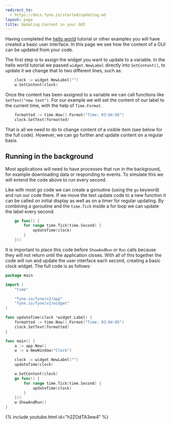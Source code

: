 ```yaml
---
redirect_to:
  - https://docs.fyne.io/started/updating.md
layout: page
title: Updating Content in your GUI
---
```

Having completed the [hello world](/started/hello) tutorial or other
examples you will have created a basic user interface. In this page
we see how the content of a GUI can be updated from your code.

The first step is to assign the widget you want to update to a
variable. In the hello world tutorial we passed `widget.NewLabel`
directly into `SetContent()`, to update it we change that to two
different lines, such as:

```go
	clock := widget.NewLabel("")
	w.SetContent(clock)
```

Once the content has been assigned to a variable we can call functions
like `SetText("new text")`. For our example we will set the
content of our label to the current time, with the help of
`Time.Format`.

```go
	formatted := time.Now().Format("Time: 03:04:05")
	clock.SetText(formatted)
```

That is all we need to do to change content of a visible item (see below for the full code).
However, we can go further and update content on a regular basis.

## Running in the background

Most applications will need to have processes that run in the background,
for example downloading data or responding to events.
To simulate this we will extend the code above to run every second.

Like with most go code we can create a goroutine (using the `go`
keyword) and run our code there. If we move the text update code to
a new function it can be called on initial display as well as
on a timer for regular updating. By combining a goroutine and the
`time.Tick` inside a for loop we can update the label every second.

```go
	go func() {
		for range time.Tick(time.Second) {
			updateTime(clock)
		}
	}()
```

It is important to place this code before `ShowAndRun` or `Run` calls
because they will not return until the application closes.
With all of this together the code will run and update the user interface
each second, creating a basic clock widget.
The full code is as follows:

```go
package main

import (
	"time"

	"fyne.io/fyne/v2/app"
	"fyne.io/fyne/v2/widget"
)

func updateTime(clock *widget.Label) {
	formatted := time.Now().Format("Time: 03:04:05")
	clock.SetText(formatted)
}

func main() {
	a := app.New()
	w := a.NewWindow("Clock")

	clock := widget.NewLabel("")
	updateTime(clock)

	w.SetContent(clock)
	go func() {
		for range time.Tick(time.Second) {
			updateTime(clock)
		}
	}()
	w.ShowAndRun()
}
```

{% include youtube.html id="h2ZOdTA3ew4" %}
